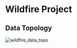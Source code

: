 # Wildfire Project

## Data Topology
![wildfire_data_topo](https://github.com/WAT-ai/wildfire/assets/46568041/73ad73d0-bfd9-4ecc-b66a-f9537046f2c3)
